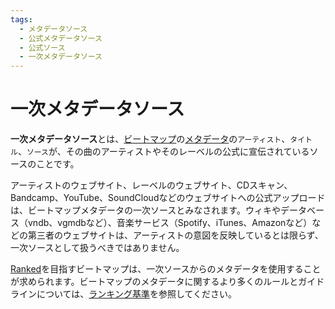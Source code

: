 ```yaml
---
tags:
  - メタデータソース
  - 公式メタデータソース
  - 公式ソース
  - 一次メタデータソース
---
```


# 一次メタデータソース

**一次メタデータソース**とは、[ビートマップ](/wiki/Beatmap)の[メタデータ](/wiki/Client/Beatmap_editor/Song_setup#song-and-map-metadata)の`アーティスト`、`タイトル`、`ソース`が、その曲のアーティストやそのレーベルの公式に宣伝されているソースのことです。

アーティストのウェブサイト、レーベルのウェブサイト、CDスキャン、Bandcamp、YouTube、SoundCloudなどのウェブサイトへの公式アップロードは、ビートマップメタデータの一次ソースとみなされます。ウィキやデータベース（vndb、vgmdbなど）、音楽サービス（Spotify、iTunes、Amazonなど）などの第三者のウェブサイトは、アーティストの意図を反映しているとは限らず、一次ソースとして扱うべきではありません。

[Ranked](/wiki/Beatmap/Category#ranked)を目指すビートマップは、一次ソースからのメタデータを使用することが求められます。ビートマップのメタデータに関するより多くのルールとガイドラインについては、[ランキング基準](/wiki/Ranking_criteria#metadata)を参照してください。
